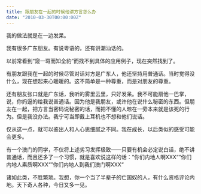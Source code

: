 ```yaml
---
title: 跟朋友在一起的时候他讲方言怎么办
date: "2010-03-30T00:00:00Z"
---
```


我的做法就是在一边发呆。

我有很多广东朋友。有说粤语的，还有讲潮汕话的。

以前常看到“窥一斑而知全豹”而找不到具体的应用例子，现在突然找到了。

有朋友跟我在一起的时候尽管对话对方是广东人，他还坚持用普通话。当时觉得没什么，现在想起来心暖暖的。这不简单是一种尊重，而是对朋友的尊重。

还有朋友张口就是广东话，我听的雾里云里，只好发呆。我不可能扇他一巴掌，说，你妈逼的给我说普通话。因为他是我朋友，或许他在说什么秘密的东西。但朋友在一起，把方言当密码说秘密的话，而把不懂的人晾在一旁本来就是该死的行为。但是我没办法。我宁可当即戴上耳机也不想和他们说话。

仅从这一点，就可以鉴出人和人心思细腻之不同。我在成长，以后类似的感受可能会更多。

有一个澳门的同学，不仅将上述劣习发挥极致——只要有机会必定说白话，绝不讲普通话，而且还多了一个习惯，就是喜欢说这样的话：”你们内地人啊XXX“”你们内地人素质啊XXX“”你们内地人到我们澳门啊XXX“

诸如此类，不胜繁琐。我想，你一个当了半辈子的亡国奴的人，有什么资格评论内地。天下奇人各种，今日又多一见。